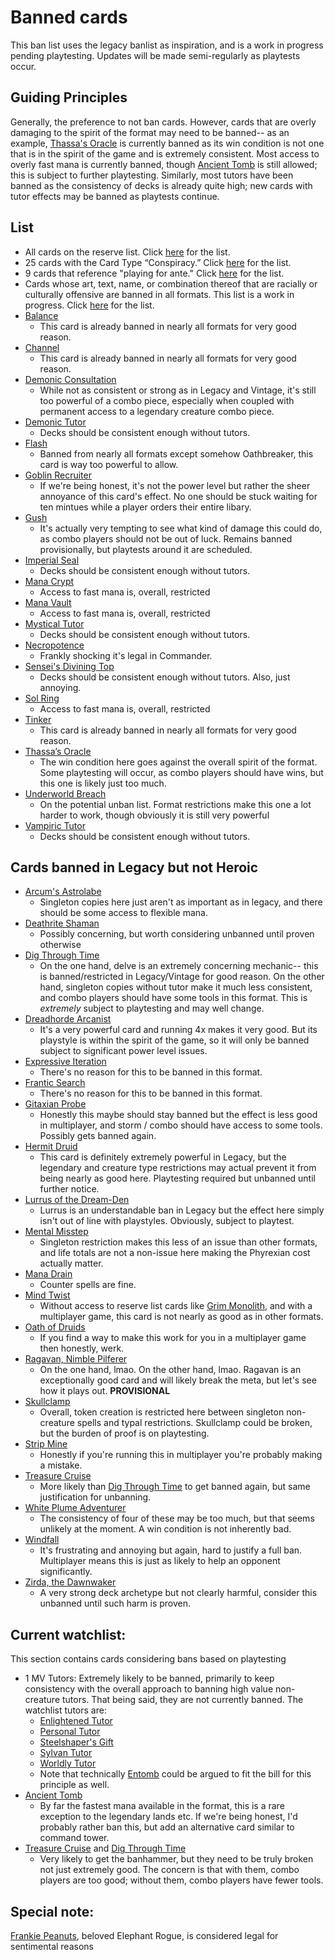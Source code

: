 # Banned cards
This ban list uses the legacy banlist as inspiration, and is a work in progress pending playtesting. Updates will be made semi-regularly as playtests occur. 

## Guiding Principles
Generally, the preference to not ban cards. However, cards that are overly damaging to the spirit of the format may need to be banned-- as an example, [Thassa's Oracle](https://scryfall.com/card/thb/73/thassas-oracle) is currently banned as its win condition is not one that is in the spirit of the game and is extremely consistent. Most access to overly fast mana is currently banned, though [Ancient Tomb](https://scryfall.com/card/uma/236/ancient-tomb) is still allowed; this is subject to further playtesting. Similarly, most tutors have been banned as the consistency of decks is already quite high; new cards with tutor effects may be banned as playtests continue.

## List
* All cards on the reserve list. Click [here](https://magic.wizards.com/en/news/announcements/official-reprint-policy) for the list.
* 25 cards with the Card Type “Conspiracy.” Click [here](https://gatherer.wizards.com/Pages/Search/Default.aspx?action=advanced&special=true&type=+%5b%22Conspiracy%22%5d) for the list.
* 9 cards that reference "playing for ante." Click [here](https://gatherer.wizards.com/Pages/Search/Default.aspx?action=advanced&text=+%5b%22%20ante.%22%5d) for the list.
* Cards whose art, text, name, or combination thereof that are racially or culturally offensive are banned in all formats. This list is a work in progress. Click [here](https://magic.wizards.com/en/news/announcements/depictions-racism-magic-2020-06-10) for the list.
* [Balance](https://scryfall.com/card/ema/2/balance)
	* This card is already banned in nearly all formats for very good reason.
* [Channel](https://scryfall.com/card/ima/157/channel)
	* This card is already banned in nearly all formats for very good reason.
* [Demonic Consultation](https://scryfall.com/card/me2/85/demonic-consultation)
	* While not as consistent or strong as in Legacy and Vintage, it's still too powerful of a combo piece, especially when coupled with permanent access to a legendary creature combo piece.
* [Demonic Tutor](https://scryfall.com/card/cmm/150/demonic-tutor)
	* Decks should be consistent enough without tutors.
* [Flash](https://scryfall.com/card/a25/57/flash)
	* Banned from nearly all formats except somehow Oathbreaker, this card is way too powerful to allow.
* [Goblin Recruiter](https://scryfall.com/card/6ed/186/goblin-recruiter)
	* If we're being honest, it's not the power level but rather the sheer annoyance of this card's effect. No one should be stuck waiting for ten mintues while a player orders their entire libary.
* [Gush](https://scryfall.com/card/jvc/27/gush)
	* It's actually very tempting to see what kind of damage this could do, as combo players should not be out of luck. Remains banned provisionally, but playtests around it are scheduled.
* [Imperial Seal](https://scryfall.com/card/2x2/354/imperial-seal)
	* Decks should be consistent enough without tutors.
* [Mana Crypt](https://scryfall.com/card/2xm/270/mana-crypt)
	* Access to fast mana is, overall, restricted
* [Mana Vault](https://scryfall.com/card/2xm/270/mana-vault)
	* Access to fast mana is, overall, restricted
* [Mystical Tutor](https://scryfall.com/card/ema/62/mystical-tutor)
	* Decks should be consistent enough without tutors.
* [Necropotence](https://scryfall.com/card/ima/98/necropotence)
	* Frankly shocking it's legal in Commander.
* [Sensei's Divining Top](https://scryfall.com/card/2x2/314/senseis-divining-top)
	* Decks should be consistent enough without tutors. Also, just annoying.
* [Sol Ring](https://scryfall.com/card/cmm/410/sol-ring)
	* Access to fast mana is, overall, restricted
* [Tinker](https://scryfall.com/card/ulg/45/tinker)
	* This card is already banned in nearly all formats for very good reason.
* [Thassa’s Oracle](https://scryfall.com/card/thb/73/thassas-oracle)
	* The win condition here goes against the overall spirit of the format. Some playtesting will occur, as combo players should have wins, but this one is likely just too much.
* [Underworld Breach](https://scryfall.com/card/thb/161/underworld-breach)
	* On the potential unban list. Format restrictions make this one a lot harder to work, though obviously it is still very powerful
* [Vampiric Tutor](https://scryfall.com/card/cmr/156/vampiric-tutor)
	* Decks should be consistent enough without tutors. 

## Cards banned in Legacy but not Heroic
* [Arcum's Astrolabe](https://scryfall.com/card/mh1/220/arcums-astrolabe)
	* Singleton copies here just aren't as important as in legacy, and there should be some access to flexible mana.
* [Deathrite Shaman](https://scryfall.com/card/ema/215/deathrite-shaman)
	* Possibly concerning, but worth considering unbanned until proven otherwise
* [Dig Through Time](https://scryfall.com/card/ncc/219/dig-through-time)
	* On the one hand, delve is an extremely concerning mechanic-- this is banned/restricted in Legacy/Vintage for good reason. On the other hand, singleton copies without tutor make it much less consistent, and combo players should have some tools in this format. This is *extremely* subject to playtesting and may well change.
* [Dreadhorde Arcanist](https://scryfall.com/card/war/125/dreadhorde-arcanist)
	* It's a very powerful card and running 4x makes it very good. But its playstyle is within the spirit of the game, so it will only be banned subject to significant power level issues.
* [Expressive Iteration](https://scryfall.com/card/stx/186/expressive-iteration)
	* There's no reason for this to be banned in this format.
* [Frantic Search](https://scryfall.com/card/cmm/96/frantic-search)
	* There's no reason for this to be banned in this format.
* [Gitaxian Probe](https://scryfall.com/card/nph/35/gitaxian-probe)
	* Honestly this maybe should stay banned but the effect is less good in multiplayer, and storm / combo should have access to some tools. Possibly gets banned again.
* [Hermit Druid](https://scryfall.com/card/tpr/175/hermit-druid)
	* This card is definitely extremely powerful in Legacy, but the legendary and creature type restrictions may actual prevent it from being nearly as good here. Playtesting required but unbanned until further notice.
* [Lurrus of the Dream-Den](https://scryfall.com/card/iko/226/lurrus-of-the-dream-den)
	* Lurrus is an understandable ban in Legacy but the effect here simply isn't out of line with playstyles. Obviously, subject to playtest.
* [Mental Misstep](https://scryfall.com/card/nph/38/mental-misstep)
	* Singleton restriction makes this less of an issue than other formats, and life totals are not a non-issue here making the Phyrexian cost actually matter.
* [Mana Drain](https://scryfall.com/card/2x2/57/mana-drain)
	* Counter spells are fine.
* [Mind Twist](https://scryfall.com/card/me3/72/mind-twist)
	* Without access to reserve list cards like [Grim Monolith](https://scryfall.com/card/ulg/126/grim-monolith), and with a multiplayer game, this card is not nearly as good as in other formats.
* [Oath of Druids](https://scryfall.com/card/c16/159/oath-of-druids)
	* If you find a way to make this work for you in a multiplayer game then honestly, werk.
* [Ragavan, Nimble Pilferer](https://scryfall.com/card/mh2/138/ragavan-nimble-pilferer)
	* On the one hand, lmao. On the other hand, lmao. Ragavan is an exceptionally good card and will likely break the meta, but let's see how it plays out. **PROVISIONAL**
* [Skullclamp](https://scryfall.com/card/moc/379/skullclamp)
	* Overall, token creation is restricted here between singleton non-creature spells and typal restrictions. Skullclamp could be broken, but the burden of proof is on playtesting.
* [Strip Mine](https://scryfall.com/card/vma/316/strip-mine)
	* Honestly if you're running this in multiplayer you're probably making a mistake.
* [Treasure Cruise](https://scryfall.com/card/ncc/237/treasure-cruise)
	* More likely than [Dig Through Time](https://scryfall.com/card/ncc/219/dig-through-time) to get banned again, but same justification for unbanning.
* [White Plume Adventurer](https://scryfall.com/card/clb/49/white-plume-adventurer)
	* The consistency of four of these may be too much, but that seems unlikely at the moment. A win condition is not inherently bad.
* [Windfall](https://scryfall.com/card/cmm/859/windfall)
	* It's frustrating and annoying but again, hard to justify a full ban. Multiplayer means this is just as likely to help an opponent significantly.
* [Zirda, the Dawnwaker](https://scryfall.com/card/iko/233/zirda-the-dawnwaker)
	* A very strong deck archetype but not clearly harmful, consider this unbanned until such harm is proven.



## Current watchlist:
This section contains cards considering bans based on playtesting
* 1 MV Tutors: Extremely likely to be banned, primarily to keep consistency with the overall approach to banning high value non-creature tutors. That being said, they are not currently banned. The watchlist tutors are:
	* [Enlightened Tutor](https://scryfall.com/card/ema/9/enlightened-tutor)
	* [Personal Tutor](https://scryfall.com/card/cmm/110/personal-tutor)
	* [Steelshaper's Gift](https://scryfall.com/card/cmm/59/steelshapers-gift)
	* [Sylvan Tutor](https://scryfall.com/card/me4/169/sylvan-tutor)
	* [Worldly Tutor](https://scryfall.com/card/cc1/6/worldly-tutor)
	* Note that technically [Entomb](https://scryfall.com/card/uma/94/entomb) could be argued to fit the bill for this principle as well.
* [Ancient Tomb](https://scryfall.com/card/uma/236/ancient-tomb)
	* By far the fastest mana available in the format, this is a rare exception to the legendary lands etc. If we're being honest, I'd probably rather ban this, but add an alternative card similar to command tower.
* [Treasure Cruise](https://scryfall.com/card/ncc/237/treasure-cruise) and [Dig Through Time](https://scryfall.com/card/ncc/219/dig-through-time)
	* Very likely to get the banhammer, but they need to be truly broken not just extremely good. The concern is that with them, combo players are too good; without them, combo players have fewer tools.

## Special note:
[Frankie Peanuts](https://scryfall.com/card/und/5/frankie-peanuts), beloved Elephant Rogue, is considered legal for sentimental reasons
